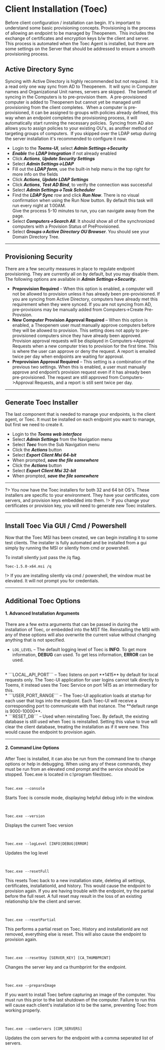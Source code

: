 # Client Installation (Toec)

Before client configuration / installation can begin.  It's important to understand some basic provisioning concepts.  Provisioning is the process of allowing an endpoint to be managed by Theopenem.  
This includes the exchange of certificates and encryption keys b/w the client and server.  This process is automated when the Toec Agent is installed, but there are some settings on the Server that should be addressed to ensure a smooth provisioning process.

## Active Directory Sync
Syncing with Active Directory is highly recommended but not required.  It is a read only one way sync from AD to Theopenem.  It will sync in Computer names and 
Organizational Unit names, servers are skipped.  The benefit of syncing in the Computers is to pre-provision them.  A pre-provisioned computer is added to Theopenem 
but cannot yet be managed until provisioning from the client completes.  When a computer is pre-provisioned, it can be assigned to groups with policies already defined, 
this way when an endpoint completes the provisioning process, it will automatically start running the necessary policies.  Syncing from AD also allows you to assign 
policies to your existing OU's, as another method of targeting groups of computers.  If you skipped over the LDAP setup during the server installation it's recommended 
to configure it now.

* Login to the ***Toems-UI***, select ***Admin Settings->Security***
* ***Enable*** the ***LDAP Integration*** if not already enabled
* Click ***Actions***, ***Update Security Settings***
* Select ***Admin Settings->LDAP***
* Fill out the ***LDAP form***, use the built-in help menu in the top right for more info on the fields
* Click ***Actions***, ***Update LDAP Settings***
* Click ***Actions***, ***Test AD Bind***, to verify the connection was successful
* Select ***Admin Settings->Task Scheduler***
* Find the ***LDAP Sync*** row and click ***Run Now***.  There is no visual confirmation when using the Run Now button.  By default this task will run every night at 1:00AM.  
Give the process 5-10 minutes to run, you can navigate away from the page.
* Select ***Computers->Search All***.  It should show all of the synchronized computers with a Provision Status of PreProvisioned.
* Select ***Groups->Active Directory OU Browser***.  You should see your Domain Directory Tree.

---


## Provisioning Security
There are a few security measures in place to regulate endpoint provisioning.  They are currently all on by default, but you may disable them.  The 
following options are available in ***Admin Settings->Security***.


* **Preprovision Required** – When this option is enabled, a computer will not be allowed to provision unless it has already been pre-provisioned.  If you are syncing from Active 
Directory, computers have already met this requirement when they were synced.  If you are not syncing from AD, pre-provisions may be manually added from Computers->Create Pre-Provision.
* **New Computer Provision Approval Required** – When this option is enabled, a Theopenem user must manually approve computers before they will be allowed to provision.  This 
setting does not apply to pre-provisioned computers since they have already been approved.  Provision approval requests will be displayed in Computers->Approval Requests when a 
new computer tries to provision for the first time.  This is where the user can approve or deny the request.  A report is emailed twice per day when endpoints are waiting for approval.
* **Preprovision Approval Required** – This setting is a combination of the previous two settings.  When this is enabled, a user must manually approve and endpoint’s provision request 
even if it has already been pre-provisioned.  The request are still approved from Computers->Approval Requests, and a report is still sent twice per day.

---

## Generate Toec Installer
The last component that is needed to manage your endpoints, is the client agent, or Toec.  It must be installed on each endpoint you want to manage, but first we need to create it.

* Login to the ***Toems web interface***
* Select ***Admin Settings*** from the Navigation menu
* Select ***Toec*** from the Sub Navigation menu
* Click the ***Actions*** button
* Select ***Export Client Msi 64-bit***
* When prompted, ***save the file somewhere***
* Click the ***Actions*** button
* Select ***Export Client Msi 32-bit***
* When prompted, ***save the file somewhere***

---

?> You now have the Toec installers for both 32 and 64 bit OS's.  These installers are specific to your environment.  They have your certificates, com servers, and provision keys embedded into them.
!> If you change your certificates or provision key, you will need to generate new Toec installers.

---

## Install Toec Via GUI / Cmd / Powershell
Now that the Toec MSI has been created, we can begin installing it to some test clients.  The installer is fully automated and be installed from a gui simply by running the MSI or silently from cmd or powershell.

To install silently just pass the /q flag.
&nbsp;	

	Toec-1.5.0-x64.msi /q

!> If you are installing silently via cmd / powershell, the window must be elevated.  It will not prompt you for credentials. 

---

## Additional Toec Options

#### 1. Advanced Installation Arguments
There are a few extra arguments that can be passed in during the installation of Toec, or embedded into the MST file.  Reinstalling 
the MSI with any of these options will also overwrite the current value without changing anything that is not specified.

* ```LOG_LEVEL``` – The default logging level of Toec is **INFO**.  To get more information, **DEBUG** can used. To get less information, **ERROR** can be used.  
<br>
* ```LOCAL_API_PORT``` – Toec listens on port **1415** by default for local requests only.  The Toec-UI application for user logins cannot talk directly to Toems, it instead 
uses the Toec Service on port 1415 as an intermediary for this.  
<br>
* ```USER_PORT_RANGE``` – The Toec-UI application loads at startup for each user that logs into the endpoint.  Each Toec-UI will receive a corresponding port to 
communicate with that instance.  The **default range is 9000-10000**.  
<br>
* ```RESET_DB``` – Used when reinstalling Toec.  By default, the existing database is still used when Toec is reinstalled.  Setting this value to true will clear the client 
database, treating the installation as if it were new.  This would cause the endpoint to provision again.

---

#### 2. Command Line Options
After Toec is installed, it can also be run from the command line to change options or help in debugging.  When using any of these commands, they must be run from an 
elevated cmd prompt and the service should be stopped.  Toec.exe is located in c:\program files\toec.
<br><br>

	Toec.exe --console
Starts Toec is console mode, displaying helpful debug info in the window.

<br>

	Toec.exe --version
Displays the current Toec version

<br>

	Toec.exe --logLevel [INFO|DEBUG|ERROR]
Updates the log level

<br>

	Toec.exe --resetFull
This resets Toec back to a new installation state, deleting all settings, certificates, installationId, and history.  This would cause the endpoint to 
provision again.  If you are having trouble with the endpoint, try the partial before the full reset.  A full reset may result in the loss of an existing relationship 
b/w the client and server.

<br>

	Toec.exe --resetPartial
This performs a partial reset on Toec.  History and installationId are not removed, everything else is reset.  This will also cause the endpoint to provision 
again.

<br>

	Toec.exe --resetKey [SERVER_KEY] [CA_THUMBPRINT]
Changes the server key and ca thumbprint for the endpoint.

<br>

	Toec.exe --prepareImage
If you want to install Toec before capturing an image of the computer.  You must run this prior to the last shutdown of the computer.  Failure to run this will cause each client's installation id to be the same, preventing Toec from working properly.

<br>

	Toec.exe --comServers [COM_SERVERS]
Updates the com servers for the endpoint with a comma seperated list of servers.


